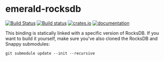 emerald-rocksdb
===============
[![Build Status](https://travis-ci.org/ethereumproject/emerald-rocksdb.svg?branch=master)](https://travis-ci.org/r8d8/emerald-rocksdb) 
[![Build status](https://ci.appveyor.com/api/projects/status/hqfck32sw09eft0i?svg=true)](https://ci.appveyor.com/project/r8d8/emerald-rocksdb)
[![crates.io](http://meritbadge.herokuapp.com/rocksdb)](https://crates.io/crates/emerald-rocksdb)
[![documentation](https://docs.rs/rocksdb/badge.svg)](https://docs.rs/rocksdb)


This binding is statically linked with a specific version of RocksDB. If you want to build it yourself, make sure you've also cloned the RocksDB and Snappy submodules:

    git submodule update --init --recursive
